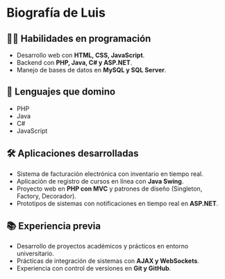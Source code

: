 # Biografía de Luis

## 👨‍💻 Habilidades en programación
- Desarrollo web con **HTML, CSS, JavaScript**.
- Backend con **PHP, Java, C# y ASP.NET**.
- Manejo de bases de datos en **MySQL y SQL Server**.

## 🚀 Lenguajes que domino
- PHP
- Java
- C#
- JavaScript

## 🛠️ Aplicaciones desarrolladas
- Sistema de facturación electrónica con inventario en tiempo real.
- Aplicación de registro de cursos en línea con **Java Swing**.
- Proyecto web en **PHP con MVC** y patrones de diseño (Singleton, Factory, Decorador).
- Prototipos de sistemas con notificaciones en tiempo real en **ASP.NET**.

## 📚 Experiencia previa
- Desarrollo de proyectos académicos y prácticos en entorno universitario.
- Prácticas de integración de sistemas con **AJAX y WebSockets**.
- Experiencia con control de versiones en **Git y GitHub**.
